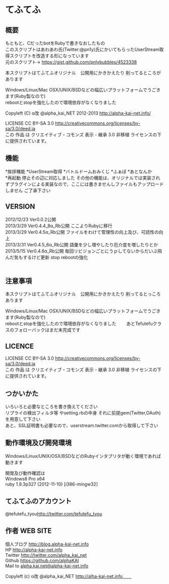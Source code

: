 てふてふ
==================
  
  
概要
------------------
もともと、CだったbotをRubyで書きなおしたもの  
このスクリプトはあわあわ氏(Twitter:@pn1y)氏にかいてもらったUserStream取得スクリプトを改造する形になっています  
元のスクリプト→ https://gist.github.com/pnlybubbles/4523338  
  
本スクリプトはてふてふオリジナル　公開用にかきかえたり 削ってるところがあります 
  
Windows/Linux/Mac OSX/UNIX/BSDなどの幅広いプラットフォームでうごきます(Ruby製なので)  
rebootとstopを強化したので環境依存がなくなりました　　
  
Copyleft (C) α改 @alpha_kai_NET 2012-2013 http://alpha-kai-net.info/  
  
LICENSE CC BY-SA 3.0 http://creativecommons.org/licenses/by-sa/3.0/deed.ja  
この 作品 は クリエイティブ・コモンズ 表示 - 継承 3.0 非移植 ライセンスの下に提供されています。  
    
  
機能
-----------------
*挨拶機能
*UserStream取得
*バトルドームおみくじ
*ふぁぼ
*あとなんか  
*再起動 停止その辺に対応しました
その他の機能は、オリジナルでは実装されずプラグインによる実装なので、ここには書きませんしファイルもアップロードしません ご了承下さい  
  
  
VERSION
-----------------
2012/12/23 Ver0.0.2公開  
2013/3/29 Ver0.4.4_8α_Rb公開 ここよりRubyに移行  
2013/3/29 Ver0.4.5α_Rb公開 ファイルをわけて管理性の向上及び、可読性の向上  
2013/3/31 Ver0.4.5_6α_Rb公開 語彙を少し増やしたり厄介度を増したりとか
2013/5/15 Ver0.4.6α_Rb公開 毎回リビジョンごとにうｐしてないからだいぶ飛んだ気もするけど更新 stop rebootの強化  
　　
  
注意事項
-----------------
本スクリプトはてふてふオリジナル　公開用にかきかえたり 削ってるとっころあります 
  
  
Windows/Linux/Mac OSX/UNIX/BSDなどの幅広いプラットフォームでうごきます(Ruby製なので)  
rebootとstopを強化したので環境依存がなくなりました　　
あとTefutefuクラスのフォローバックはまだ未完成です    
  
  
LICENCE
-----------------
LICENSE CC BY-SA 3.0 http://creativecommons.org/licenses/by-sa/3.0/deed.ja  
この 作品 は クリエイティブ・コモンズ 表示 - 継承 3.0 非移植 ライセンスの下に提供されています。  
  
  
つかいかた
-------------------
いろいろと必要なところを書き換えてください  
リプライの検出フィルタ等 やsetting.rbの中身 それに前提gem(Twitter,OAuth)を用意して下さい  
あと、SSL証明書も必要なので、userstream.twitter.comから取得して下さい
  
  
動作環境及び開発環境
--------------------
Windows/Linux/UNIX/OSX/BSDなどのRubyインタプリタが動く環境であれば動きます  
  
開発及び動作確認は  
Windows8 Pro x64  
ruby 1.9.3p327 (2012-11-10) [i386-mingw32]  

  
てふてふのアカウント
--------------------
@tefutefu_tyou<http://twitter.com/tefutefu_tyou>  
  
  
作者 WEB SITE
-------------------
個人ブログ <http://blog.alpha-kai-net.info>  
HP <http://alpha-kai-net.info>  
Twitter <http://twitter.com/alpha_kai_net>  
Github <https://github.com/alphaKAI>  
Mail to <alpha.kai.net@alpha-kai-net.info>
  
  
Copyleft (c) α改 @alpha_kai_NET http://alha-kai-net.info　　